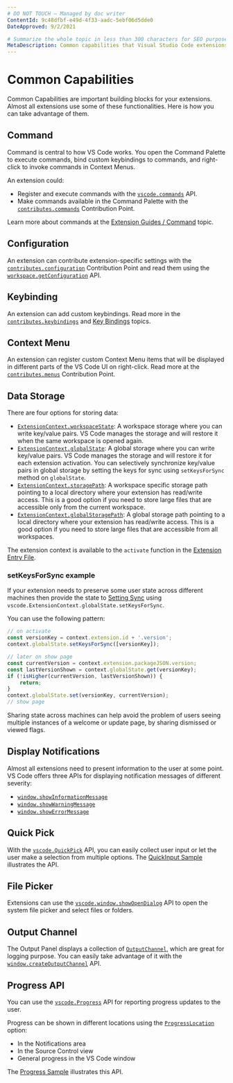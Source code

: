 ```yaml
---
# DO NOT TOUCH — Managed by doc writer
ContentId: 9c48dfbf-e49d-4f33-aadc-5ebf06d5dde0
DateApproved: 9/2/2021

# Summarize the whole topic in less than 300 characters for SEO purpose
MetaDescription: Common capabilities that Visual Studio Code extensions (plug-ins) can take advantage of
---
```


# Common Capabilities

Common Capabilities are important building blocks for your extensions. Almost all extensions use some of these functionalities. Here is how you can take advantage of them.

## Command

Command is central to how VS Code works. You open the Command Palette to execute commands, bind custom keybindings to commands, and right-click to invoke commands in Context Menus.

An extension could:

- Register and execute commands with the [`vscode.commands`](/api/references/vscode-api#commands) API.
- Make commands available in the Command Palette with the [`contributes.commands`](/api/references/contribution-points#contributes.commands) Contribution Point.

Learn more about commands at the [Extension Guides / Command](/api/extension-guides/command) topic.

## Configuration

An extension can contribute extension-specific settings with the [`contributes.configuration`](/api/references/contribution-points#contributes.configuration) Contribution Point and read them using the [`workspace.getConfiguration`](/api/references/vscode-api#workspace.getConfiguration) API.

## Keybinding

An extension can add custom keybindings. Read more in the [`contributes.keybindings`](/api/references/contribution-points#contributes.keybindings) and [Key Bindings](/docs/getstarted/keybindings) topics.

## Context Menu

An extension can register custom Context Menu items that will be displayed in different parts of the VS Code UI on right-click. Read more at the [`contributes.menus`](/api/references/contribution-points#contributes.menus) Contribution Point.

## Data Storage

There are four options for storing data:

- [`ExtensionContext.workspaceState`](/api/references/vscode-api#ExtensionContext.workspaceState): A workspace storage where you can write key/value pairs. VS Code manages the storage and will restore it when the same workspace is opened again.
- [`ExtensionContext.globalState`](/api/references/vscode-api#ExtensionContext.globalState): A global storage where you can write key/value pairs. VS Code manages the storage and will restore it for each extension activation. You can selectively synchronize key/value pairs in global storage by setting the keys for sync using `setKeysForSync` method on `globalState`.
- [`ExtensionContext.storagePath`](/api/references/vscode-api#ExtensionContext.storagePath): A workspace specific storage path pointing to a local directory where your extension has read/write access. This is a good option if you need to store large files that are accessible only from the current workspace.
- [`ExtensionContext.globalStoragePath`](/api/references/vscode-api#ExtensionContext.globalStoragePath): A global storage path pointing to a local directory where your extension has read/write access. This is a good option if you need to store large files that are accessible from all workspaces.

The extension context is available to the `activate` function in the [Extension Entry File](/api/get-started/extension-anatomy#extension-entry-file).

### setKeysForSync example

If your extension needs to preserve some user state across different machines then provide the state to [Setting Sync](/docs/editor/settings-sync) using `vscode.ExtensionContext.globalState.setKeysForSync`.

You can use the following pattern:

```TypeScript
// on activate
const versionKey = context.extension.id + '.version';
context.globalState.setKeysForSync([versionKey]);

// later on show page
const currentVersion = context.extension.packageJSON.version;
const lastVersionShown = context.globalState.get(versionKey);
if (!isHigher(currentVersion, lastVersionShown)) {
    return;
}
context.globalState.set(versionKey, currentVersion);
// show page
```

Sharing state across machines can help avoid the problem of users seeing multiple instances of a welcome or update page, by sharing dismissed or viewed flags.

## Display Notifications

Almost all extensions need to present information to the user at some point. VS Code offers three APIs for displaying notification messages of different severity:

- [`window.showInformationMessage`](/api/references/vscode-api#window.showInformationMessage)
- [`window.showWarningMessage`](/api/references/vscode-api#window.showWarningMessage)
- [`window.showErrorMessage`](/api/references/vscode-api#window.showErrorMessage)

## Quick Pick

With the [`vscode.QuickPick`](/api/references/vscode-api#QuickPick) API, you can easily collect user input or let the user make a selection from multiple options. The [QuickInput Sample](https://github.com/microsoft/vscode-extension-samples/tree/main/quickinput-sample) illustrates the API.

## File Picker

Extensions can use the [`vscode.window.showOpenDialog`](/api/references/vscode-api#vscode.window.showOpenDialog) API to open the system file picker and select files or folders.

## Output Channel

The Output Panel displays a collection of [`OutputChannel`](/api/references/vscode-api#OutputChannel), which are great for logging purpose. You can easily take advantage of it with the [`window.createOutputChannel`](/api/references/vscode-api#window.createOutputChannel) API.

## Progress API

You can use the [`vscode.Progress`](/api/references/vscode-api#Progress) API for reporting progress updates to the user.

Progress can be shown in different locations using the [`ProgressLocation`](/api/references/vscode-api#ProgressLocation) option:

- In the Notifications area
- In the Source Control view
- General progress in the VS Code window

The [Progress Sample](https://github.com/microsoft/vscode-extension-samples/tree/main/progress-sample) illustrates this API.
